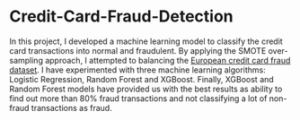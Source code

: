 # Credit-Card-Fraud-Detection
In this project, I developed a machine learning model to classify the credit card transactions into normal and fraudulent. By applying the SMOTE over-sampling approach, I attempted to balancing the [European credit card fraud dataset](https://www.kaggle.com/datasets/mlg-ulb/creditcardfraud). I have experimented with three machine learning algorithms: Logistic Regression, Random Forest and XGBoost. Finally, XGBoost and Random Forest models have provided us with the best results as ability to find out more than 80% fraud transactions and not classifying a lot of non-fraud transactions as fraud.
